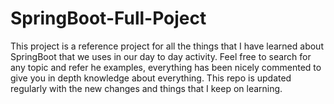 # SpringBoot-Full-Poject
This project is a reference project for all the things that I have learned about SpringBoot that we uses in our day to day activity.
Feel free to search for any topic and refer he examples, everything has been nicely commented to give you in depth knowledge about everything.
This repo is updated regularly with the new changes and things that I keep on learning.

